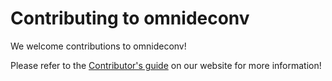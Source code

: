 # Contributing to omnideconv

We welcome contributions to omnideconv!

Please refer to the [Contributor's guide](https://omnideconv.org/contributor_guide.html) on our website for more information!


